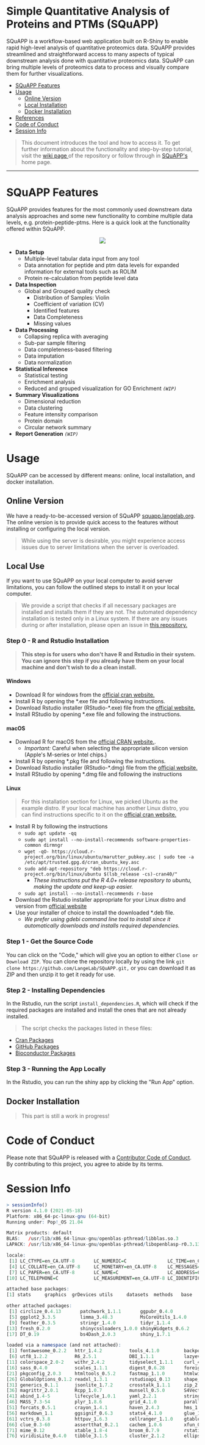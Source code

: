 # Simple Quantitative Analysis of Proteins and PTMs (SQuAPP)
SQuAPP is a workflow-based web application built on R-Shiny to enable rapid high-level analysis of quantitative proteomics data. SQuAPP provides streamlined and straightforward access to many aspects of typical downstream analysis done with quantitative proteomics data. SQuAPP can bring multiple levels of proteomics data to process and visually compare them for further visualizations.

- [SQuAPP Features](#squapp-features)
- [Usage](#usage)
  - [Online Version](#online-version)
  - [Local Installation](#local-installation)
  - [Docker Installation](#docker-installation)
- [References](#references)
- [Code of Conduct](#code-of-conduct)
- [Session Info](#session-info)

> This document introduces the tool and how to access it. To get further information about the functionality and step-by-step tutorial, visit the [ wiki page ](https://github.com/LangeLab/SQuAPP/wiki) of the repository or follow through in [SQuAPP's](http://squapp.langelab.org/) home page.


---

# SQuAPP Features
SQuAPP provides features for the most commonly used downstream data analysis approaches and some new functionality to combine multiple data levels, e.g. protein-peptide-ptms. Here is a quick look at the functionality offered within SQuAPP.

<p align="center">
  <img src="./png/github/MainWorkflow-Boxes-V1.png" />
</p>

- **Data Setup**
  - Multiple-level tabular data input from any tool
  - Data annotation for peptide and ptm data levels for expanded information for external tools such as ROLIM
  - Protein re-calculation from peptide level data
- **Data Inspection**
  - Global and Grouped quality check
    - Distribution of Samples: Violin
    - Coefficient of variation (CV)
    - Identified features
    - Data Completeness
    - Missing values
- **Data Processing**
  - Collapsing replica with averaging
  - Sub-par sample filtering
  - Data completeness-based filtering
  - Data imputation
  - Data normalization
- **Statistical Inference**
  - Statistical testing
  - Enrichment analysis
  - Reduced and grouped visualization for GO Enrichment *`(WIP)`*
- **Summary Visualizations**
  - Dimensional reduction
  - Data clustering
  - Feature intensity comparison
  - Protein domain
  - Circular network summary
- **Report Generation** *`(WIP)`*


# Usage
SQuAPP can be accessed by different means: online, local installation, and docker installation.

## Online Version
We have a ready-to-be-accessed version of SQuAPP [squapp.langelab.org](http://squapp.langelab.org/). The online version is to provide quick access to the features without installing or configuring the local version.
> While using the server is desirable, you might experience access issues due to server limitations when the server is overloaded.

## Local Use
If you want to use SQuAPP on your local computer to avoid server limitations, you can follow the outlined steps to install it on your local computer.

> We provide a script that checks if all necessary packages are installed and installs them if they are not. The automated dependency installation is tested only in a Linux system. If there are any issues during or after installation, please open an issue in [this repository.](https://github.com/LangeLab/SQuAPP/issues/new)

### **Step 0** - R and Rstudio Installation
> **This step is for users who don't have R and Rstudio in their system. You can ignore this step if you already have them on your local machine and don't wish to do a clean install.**

#### Windows
- Download R for windows from the [official cran website.](https://cran.rstudio.com/bin/windows/base/)
- Install R by opening the *.exe file and following instructions.
- Download Rstudio installer (RStudio-*.exe) file from the [official website.](https://www.rstudio.com/products/rstudio/download/#download)
- Install RStudio by opening *.exe file and following the instructions.

#### macOS
- Download R for macOS from the [official CRAN website.](https://cran.rstudio.com/bin/macosx/).
  - *Important:* Careful when selecting the appropriate silicon version (Apple's M-series or Intel chips.)
- Install R by opening *.pkg file and following the instructions.
- Download Rstudio installer (RStudio-*.dmg) file from the [official website.](https://www.rstudio.com/products/rstudio/download/#download)
- Install RStudio by opening *.dmg file and following the instructions

#### Linux
> For this installation section for Linux, we picked Ubuntu as the example distro. If your local machine has another Linux distro, you can find instructions specific to it on the [official cran website.](https://cran.rstudio.com/bin/linux/)

- Install R by following the instructions
  - ```sudo apt update -qq```
  - ```sudo apt install --no-install-recommends software-properties-common dirmngr```
  - ```wget -qO- https://cloud.r-project.org/bin/linux/ubuntu/marutter_pubkey.asc | sudo tee -a /etc/apt/trusted.gpg.d/cran_ubuntu_key.asc```
  - ```sudo add-apt-repository "deb https://cloud.r-project.org/bin/linux/ubuntu $(lsb_release -cs)-cran40/"```
    - *These instructions put the R 4.0+ release repository to ubuntu, making the update and keep-up easier.*
  - ```sudo apt install --no-install-recommends r-base```
- Download the Rstudio installer appropriate for your Linux distro and version from [official website](https://www.rstudio.com/products/rstudio/download/#download)
- Use your installer of choice to install the downloaded *.deb file.
  - *We prefer using gdebi command line tool to install since it automatically downloads and installs required dependencies.*

### Step 1 - Get the Source Code
You can click on the "Code," which will give you an option to either `Clone or Download ZIP`. You can clone the repository locally by using the link `git clone https://github.com/LangeLab/SQuAPP.git,` or you can download it as ZIP and then unzip it to get it ready for use.

### Step 2 - Installing Dependencies
In the Rstudio, run the script `install_dependencies.R`, which will check if the required packages are installed and install the ones that are not already installed.

> The script checks the packages listed in these files:
- [Cran Packages](./dep/cran_packages.txt)
- [GitHub Packages](./dep/github_packages.txt)
- [Bioconductor Packages](./dep/bioconductor_packages.txt)

### Step 3 - Running the App Locally
In the Rstudio, you can run the shiny app by clicking the "Run App" option.

## Docker Installation
> This part is still a work in progress!

# Code of Conduct
Please note that SQuAPP is released with a [Contributor Code of Conduct](./CODE_OF_CONDUCT.md). By contributing to this project, you agree to abide by its terms.


# Session Info
```R
> sessionInfo()
R version 4.1.0 (2021-05-18)
Platform: x86_64-pc-linux-gnu (64-bit)
Running under: Pop!_OS 21.04

Matrix products: default
BLAS:   /usr/lib/x86_64-linux-gnu/openblas-pthread/libblas.so.3
LAPACK: /usr/lib/x86_64-linux-gnu/openblas-pthread/libopenblasp-r0.3.13.so

locale:
 [1] LC_CTYPE=en_CA.UTF-8       LC_NUMERIC=C               LC_TIME=en_CA.UTF-8       
 [4] LC_COLLATE=en_CA.UTF-8     LC_MONETARY=en_CA.UTF-8    LC_MESSAGES=en_CA.UTF-8   
 [7] LC_PAPER=en_CA.UTF-8       LC_NAME=C                  LC_ADDRESS=C              
[10] LC_TELEPHONE=C             LC_MEASUREMENT=en_CA.UTF-8 LC_IDENTIFICATION=C       

attached base packages:
[1] stats     graphics  grDevices utils     datasets  methods   base     

other attached packages:
 [1] circlize_0.4.13       patchwork_1.1.1       ggpubr_0.4.0          plotly_4.10.0        
 [5] ggplot2_3.3.5         limma_3.48.3          MsCoreUtils_1.4.0     reshape2_1.4.4       
 [9] feather_0.3.5         stringr_1.4.0         tidyr_1.1.4           dplyr_1.0.7          
[13] fresh_0.2.0           shinycssloaders_1.0.0 shinyWidgets_0.6.2    tippy_0.1.0          
[17] DT_0.19               bs4Dash_2.0.3         shiny_1.7.1          

loaded via a namespace (and not attached):
 [1] fontawesome_0.2.2   httr_1.4.2          tools_4.1.0         backports_1.3.0     bslib_0.3.1        
 [6] utf8_1.2.2          R6_2.5.1            DBI_1.1.1           lazyeval_0.2.2      BiocGenerics_0.38.0
[11] colorspace_2.0-2    withr_2.4.2         tidyselect_1.1.1    curl_4.3.2          compiler_4.1.0     
[16] sass_0.4.0          scales_1.1.1        digest_0.6.28       foreign_0.8-81      rio_0.5.27         
[21] pkgconfig_2.0.3     htmltools_0.5.2     fastmap_1.1.0       htmlwidgets_1.5.4   rlang_0.4.12       
[26] GlobalOptions_0.1.2 readxl_1.3.1        rstudioapi_0.13     shape_1.4.6         jquerylib_0.1.4    
[31] generics_0.1.1      jsonlite_1.7.2      crosstalk_1.1.1     zip_2.2.0           car_3.0-11         
[36] magrittr_2.0.1      Rcpp_1.0.7          munsell_0.5.0       S4Vectors_0.30.2    fansi_0.5.0        
[41] abind_1.4-5         lifecycle_1.0.1     yaml_2.2.1          stringi_1.7.5       carData_3.0-4      
[46] MASS_7.3-54         plyr_1.8.6          grid_4.1.0          parallel_4.1.0      promises_1.2.0.1   
[51] forcats_0.5.1       crayon_1.4.1        haven_2.4.3         hms_1.1.1           pillar_1.6.4       
[56] markdown_1.1        ggsignif_0.6.3      stats4_4.1.0        glue_1.4.2          data.table_1.14.2  
[61] vctrs_0.3.8         httpuv_1.6.3        cellranger_1.1.0    gtable_0.3.0        purrr_0.3.4        
[66] clue_0.3-60         assertthat_0.2.1    cachem_1.0.6        xfun_0.27           openxlsx_4.2.4     
[71] mime_0.12           xtable_1.8-4        broom_0.7.9         rstatix_0.7.0       later_1.3.0        
[76] viridisLite_0.4.0   tibble_3.1.5        cluster_2.1.2       ellipsis_0.3.2   
```
